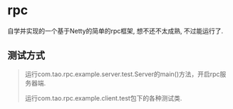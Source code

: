 # rpc
自学并实现的一个基于Netty的简单的rpc框架, 想不还不太成熟, 不过能运行了.

## 测试方式
> 运行com.tao.rpc.example.server.test.Server的main()方法，开启rpc服务器端.
> 
> 运行com.tao.rpc.example.client.test包下的各种测试类.
